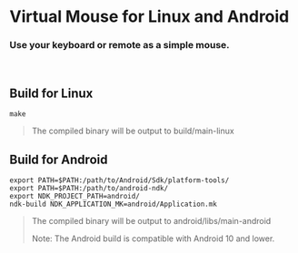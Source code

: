 # Virtual Mouse for Linux and Android
### Use your keyboard or remote as a simple mouse.

<br>

## Build for Linux
```shell
make
```
> The compiled binary will be output to build/main-linux

## Build for Android
```shell
export PATH=$PATH:/path/to/Android/Sdk/platform-tools/
export PATH=$PATH:/path/to/android-ndk/
export NDK_PROJECT_PATH=android/
ndk-build NDK_APPLICATION_MK=android/Application.mk
```
> The compiled binary will be output to android/libs/main-android
>
> Note: The Android build is compatible with Android 10 and lower.
